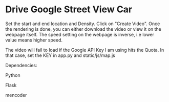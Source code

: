 # Drive Google Street View Car

Set the start and end location and Density. Click on "Create Video". Once the rendering is done, you can either download the video or view it on the webpage itself. The speed setting on the webpage is inverse, i.e lower value means higher speed.

The video will fail to load if the Google API Key I am using hits the Quota. In that case, set the KEY in app.py and static/js/map.js

Dependencies:

Python

Flask

mencoder

